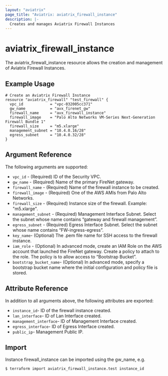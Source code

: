 ```yaml
---
layout: "aviatrix"
page_title: "Aviatrix: aviatrix_firewall_instance"
description: |-
  Creates and manages Aviatrix Firewall Instances
---
```


# aviatrix_firewall_instance

The aviatrix_firewall_instance resource allows the creation and management of Aviatrix Firewall Instances.

## Example Usage

```hcl
# Create an Aviatrix Firewall Instance
resource "aviatrix_firewall" "test_firewall" {
  vpc_id            = "vpc-032005cc371"
  gw_name           = "avx_firenet_gw"
  firewall_name     = "avx_firewall_instance"
  firewall_image    = "Palo Alto Networks VM-Series Next-Generation Firewall Bundle 1"
  firewall_size     = "m5.xlarge"
  management_subnet = "10.4.0.16/28"
  egress_subnet     = "10.4.0.32/28"
}
```

## Argument Reference

The following arguments are supported:

* `vpc_id` - (Required) ID of the Security VPC.
* `gw_name` - (Required) Name of the primary FireNet gateway.
* `firewall_name` - (Required) Name of the firewall instance to be created.
* `firewall_image` - (Required) One of the AWS AMIs from Palo Alto Networks.
* `firewall_size` - (Required) Instance size of the firewall. Example: "m5.xlarge".  
* `management_subnet` - (Required) Management Interface Subnet. Select the subnet whose name contains “gateway and firewall management”.
* `egress_subnet` - (Required) Egress Interface Subnet. Select the subnet whose name contains “FW-ingress-egress”.
* `key_name`- (Optional) The .pem file name for SSH access to the firewall instance.
* `iam_role` - (Optional) In advanced mode, create an IAM Role on the AWS account that launched the FireNet gateway. Create a policy to attach to the role. The policy is to allow access to “Bootstrap Bucket”.
* `bootstrap_bucket_name`- (Optional) In advanced mode, specify a bootstrap bucket name where the initial configuration and policy file is stored.

## Attribute Reference

In addition to all arguments above, the following attributes are exported:

* `instance_id`- ID of the firewall instance created.
* `lan_interface`- ID of Lan Interface created.
* `management_interface`- ID of Management Interface created.
* `egress_interface`- ID of Egress Interface created.
* `public_ip`- Management Public IP.
                                                                      
## Import

Instance firewall_instance can be imported using the gw_name, e.g.

```
$ terraform import aviatrix_firewall_instance.test instance_id
```
